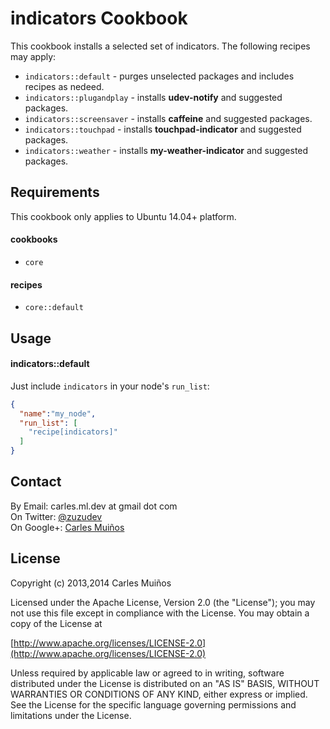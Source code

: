 # indicators Cookbook

This cookbook installs a selected set of indicators.
The following recipes may apply:

- `indicators::default`     - purges unselected packages and includes recipes as nedeed.
- `indicators::plugandplay` - installs __udev-notify__ and suggested packages.
- `indicators::screensaver` - installs __caffeine__ and suggested packages.
- `indicators::touchpad`    - installs __touchpad-indicator__ and suggested packages.
- `indicators::weather`     - installs __my-weather-indicator__ and suggested packages.


## Requirements

This cookbook only applies to Ubuntu 14.04+ platform.

#### cookbooks
- `core`

#### recipes
- `core::default`


## Usage

#### indicators::default
Just include `indicators` in your node's `run_list`:

```json
{
  "name":"my_node",
  "run_list": [
    "recipe[indicators]"
  ]
}
```


## Contact

By Email:   carles.ml.dev at gmail dot com  
On Twitter: [@zuzudev](https://twitter.com/zuzudev)  
On Google+: [Carles Muiños](https://plus.google.com/109480759201585988691)


## License

Copyright (c) 2013,2014 Carles Muiños

Licensed under the Apache License, Version 2.0 (the "License");
you may not use this file except in compliance with the License.
You may obtain a copy of the License at

[http://www.apache.org/licenses/LICENSE-2.0](http://www.apache.org/licenses/LICENSE-2.0)

Unless required by applicable law or agreed to in writing, software
distributed under the License is distributed on an "AS IS" BASIS,
WITHOUT WARRANTIES OR CONDITIONS OF ANY KIND, either express or implied.
See the License for the specific language governing permissions and
limitations under the License.

